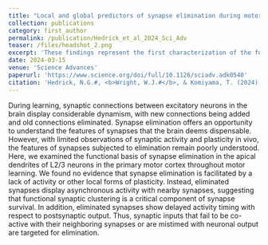 ```yaml
---
title: "Local and global predictors of synapse elimination during motor learning"
collection: publications
category: first_author
permalink: /publication/Hedrick_et_al_2024_Sci_Adv
teaser: /files/headshot_2.png
excerpt: 'These findings represent the first characterization of the functional properties regulating experience-dependent synapses elimination in the adult brain.'
date: 2024-03-15
venue: 'Science Advances'
paperurl: 'https://www.science.org/doi/full/10.1126/sciadv.adk0540'
citation: 'Hedrick, N.G.#, <b>Wright, W.J.#</b>, & Komiyama, T. (2024). &quot;Local and global predictors of synapse elimination during motor learning.&quot; <b><i>Science Advances</i></b>. 10(11).'
---
```


During learning, synaptic connections between excitatory neurons in the brain display considerable dynamism, with new connections being added and old connections eliminated. Synapse elimination offers an opportunity to understand the features of synapses that the brain deems dispensable. However, with limited observations of synaptic activity and plasticity in vivo, the features of synapses subjected to elimination remain poorly understood. Here, we examined the functional basis of synapse elimination in the apical dendrites of L2/3 neurons in the primary motor cortex throughout motor learning. We found no evidence that synapse elimination is facilitated by a lack of activity or other local forms of plasticity. Instead, eliminated synapses display asynchronous activity with nearby synapses, suggesting that functional synaptic clustering is a critical component of synapse survival. In addition, eliminated synapses show delayed activity timing with respect to postsynaptic output. Thus, synaptic inputs that fail to be co-active with their neighboring synapses or are mistimed with neuronal output are targeted for elimination.

